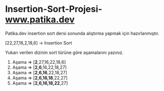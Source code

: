 # Insertion-Sort-Projesi-www.patika.dev
Patika.dev insertion sort dersi sonunda alıştırma yapmak için hazırlanmıştır.


[22,27,16,2,18,6] -> Insertion Sort

Yukarı verilen dizinin sort türüne göre aşamalarını yazınız.

1. Aşama => [**2**,27,16,22,18,6]
2. Aşama => [**2,6**,16,22,18,27]
3. Aşama => [**2,6,16**,22,18,27]
4. Aşama => [**2,6,16,18**,22,27]
5. Aşama => [**2,6,16,18,22**,27]
